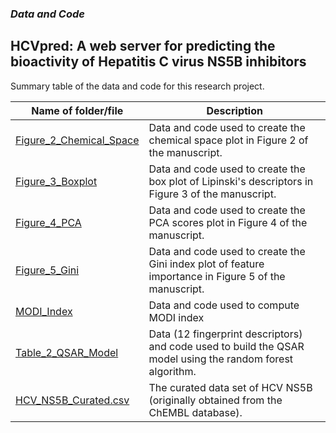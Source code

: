 ### *Data and Code*
## HCVpred: A web server for predicting the bioactivity of Hepatitis C virus NS5B inhibitors

Summary table of the data and code for this research project.

Name of folder/file | Description
--- | ---
[Figure_2_Chemical_Space](https://github.com/chaninlab/hcvpred/tree/master/Figure_2_Chemical_Space) | Data and code used to create the chemical space plot in Figure 2 of the manuscript.
[Figure_3_Boxplot](https://github.com/chaninlab/hcvpred/tree/master/Figure_3_Boxplot) | Data and code used to create the box plot of Lipinski's descriptors in Figure 3 of the manuscript.
[Figure_4_PCA](https://github.com/chaninlab/hcvpred/tree/master/Figure_4_PCA) | Data and code used to create the PCA scores plot in Figure 4 of the manuscript.
[Figure_5_Gini](https://github.com/chaninlab/hcvpred/tree/master/Figure_5_Gini) | Data and code used to create the Gini index plot of feature importance in Figure 5 of the manuscript.
[MODI_Index](https://github.com/chaninlab/hcvpred/tree/master/MODI_Index) | Data and code used to compute MODI index
[Table_2_QSAR_Model](https://github.com/chaninlab/hcvpred/tree/master/Table_2_QSAR_Model) | Data (12 fingerprint descriptors) and code used to build the QSAR model using the random forest algorithm.
[HCV_NS5B_Curated.csv](https://github.com/chaninlab/hcvpred/blob/master/HCV_NS5B_Curated.csv) | The curated data set of HCV NS5B (originally obtained from the ChEMBL database).

